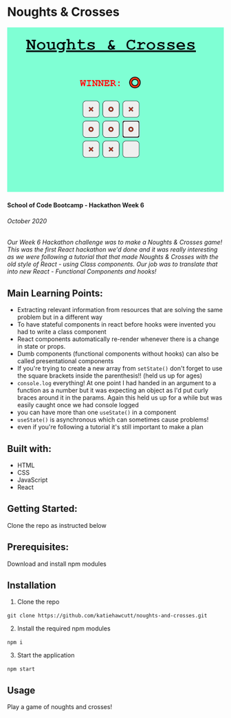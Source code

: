 # Noughts & Crosses

![Our Noughts & Crosses game](./public/Images/noughts&crosses.PNG)

#### School of Code Bootcamp - Hackathon Week 6

###### October 2020

_Our Week 6 Hackathon challenge was to make a Noughts & Crosses game! This was the first React hackathon we'd done and it was really interesting as we were following a tutorial that that made Noughts & Crosses with the old style of React - using Class components. Our job was to translate that into new React - Functional Components and hooks!_

## Main Learning Points:

- Extracting relevant information from resources that are solving the same problem but in a different way
- To have stateful components in react before hooks were invented you had to write a class component
- React components automatically re-render whenever there is a change in state or props.
- Dumb components (functional components without hooks) can also be called presentational components
- If you're trying to create a new array from `setState()` don't forget to use the square brackets inside the parenthesis!! (held us up for ages)
- `console.log` everything! At one point I had handed in an argument to a function as a number but it was expecting an object as I'd put curly braces around it in the params. Again this held us up for a while but was easily caught once we had console logged
- you can have more than one `useState()` in a component
- `useState()` is asynchronous which can sometimes cause problems!
- even if you're following a tutorial it's still important to make a plan

## Built with:

- HTML
- CSS
- JavaScript
- React

## Getting Started:

Clone the repo as instructed below

## Prerequisites:

Download and install npm modules

## Installation

1.  Clone the repo

`git clone https://github.com/katiehawcutt/noughts-and-crosses.git`

2. Install the required npm modules

`npm i`

3. Start the application

`npm start`

## Usage

Play a game of noughts and crosses!
